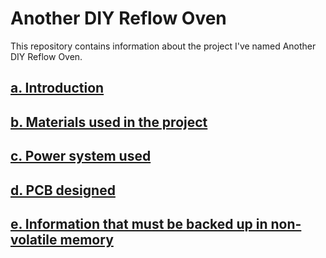 # Another DIY Reflow Oven
This repository contains information about the project I've named Another DIY Reflow Oven.

## [a. Introduction](Introduction.md)

## [b. Materials used in the project](MaterialUsed.md)

## [c. Power system used](SystemPowerSource.md)

## [d. PCB designed](PCBLayout.md)

## [e. Information that must be backed up in non-volatile memory](InformationBackup.md)

